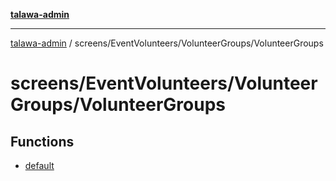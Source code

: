 [**talawa-admin**](../../../../README.md)

***

[talawa-admin](../../../../modules.md) / screens/EventVolunteers/VolunteerGroups/VolunteerGroups

# screens/EventVolunteers/VolunteerGroups/VolunteerGroups

## Functions

- [default](functions/default.md)
